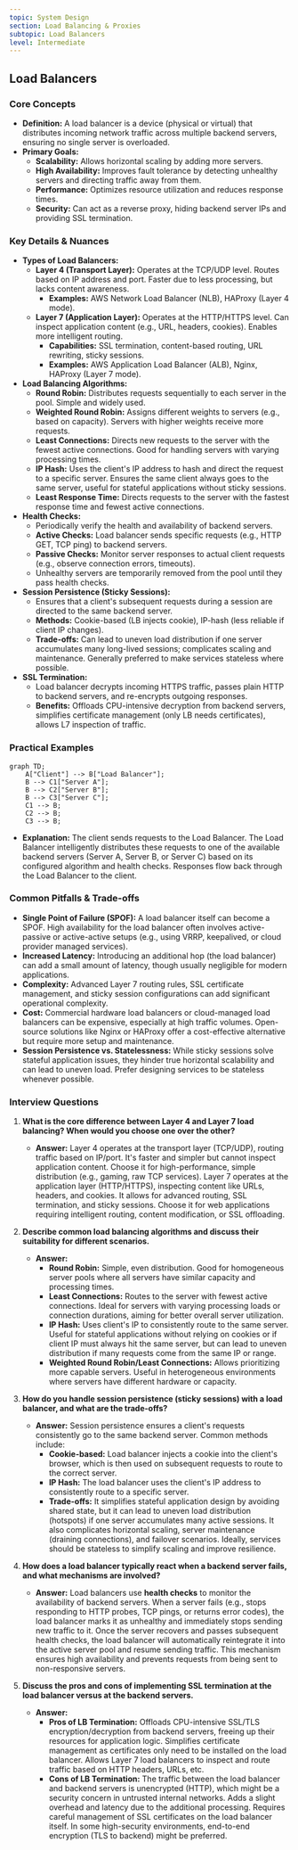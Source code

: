 ```yaml
---
topic: System Design
section: Load Balancing & Proxies
subtopic: Load Balancers
level: Intermediate
---
```


## Load Balancers
### Core Concepts
*   **Definition:** A load balancer is a device (physical or virtual) that distributes incoming network traffic across multiple backend servers, ensuring no single server is overloaded.
*   **Primary Goals:**
    *   **Scalability:** Allows horizontal scaling by adding more servers.
    *   **High Availability:** Improves fault tolerance by detecting unhealthy servers and directing traffic away from them.
    *   **Performance:** Optimizes resource utilization and reduces response times.
    *   **Security:** Can act as a reverse proxy, hiding backend server IPs and providing SSL termination.

### Key Details & Nuances
*   **Types of Load Balancers:**
    *   **Layer 4 (Transport Layer):** Operates at the TCP/UDP level. Routes based on IP address and port. Faster due to less processing, but lacks content awareness.
        *   **Examples:** AWS Network Load Balancer (NLB), HAProxy (Layer 4 mode).
    *   **Layer 7 (Application Layer):** Operates at the HTTP/HTTPS level. Can inspect application content (e.g., URL, headers, cookies). Enables more intelligent routing.
        *   **Capabilities:** SSL termination, content-based routing, URL rewriting, sticky sessions.
        *   **Examples:** AWS Application Load Balancer (ALB), Nginx, HAProxy (Layer 7 mode).
*   **Load Balancing Algorithms:**
    *   **Round Robin:** Distributes requests sequentially to each server in the pool. Simple and widely used.
    *   **Weighted Round Robin:** Assigns different weights to servers (e.g., based on capacity). Servers with higher weights receive more requests.
    *   **Least Connections:** Directs new requests to the server with the fewest active connections. Good for handling servers with varying processing times.
    *   **IP Hash:** Uses the client's IP address to hash and direct the request to a specific server. Ensures the same client always goes to the same server, useful for stateful applications without sticky sessions.
    *   **Least Response Time:** Directs requests to the server with the fastest response time and fewest active connections.
*   **Health Checks:**
    *   Periodically verify the health and availability of backend servers.
    *   **Active Checks:** Load balancer sends specific requests (e.g., HTTP GET, TCP ping) to backend servers.
    *   **Passive Checks:** Monitor server responses to actual client requests (e.g., observe connection errors, timeouts).
    *   Unhealthy servers are temporarily removed from the pool until they pass health checks.
*   **Session Persistence (Sticky Sessions):**
    *   Ensures that a client's subsequent requests during a session are directed to the same backend server.
    *   **Methods:** Cookie-based (LB injects cookie), IP-hash (less reliable if client IP changes).
    *   **Trade-offs:** Can lead to uneven load distribution if one server accumulates many long-lived sessions; complicates scaling and maintenance. Generally preferred to make services stateless where possible.
*   **SSL Termination:**
    *   Load balancer decrypts incoming HTTPS traffic, passes plain HTTP to backend servers, and re-encrypts outgoing responses.
    *   **Benefits:** Offloads CPU-intensive decryption from backend servers, simplifies certificate management (only LB needs certificates), allows L7 inspection of traffic.

### Practical Examples

```mermaid
graph TD;
    A["Client"] --> B["Load Balancer"];
    B --> C1["Server A"];
    B --> C2["Server B"];
    B --> C3["Server C"];
    C1 --> B;
    C2 --> B;
    C3 --> B;
```

*   **Explanation:** The client sends requests to the Load Balancer. The Load Balancer intelligently distributes these requests to one of the available backend servers (Server A, Server B, or Server C) based on its configured algorithm and health checks. Responses flow back through the Load Balancer to the client.

### Common Pitfalls & Trade-offs
*   **Single Point of Failure (SPOF):** A load balancer itself can become a SPOF. High availability for the load balancer often involves active-passive or active-active setups (e.g., using VRRP, keepalived, or cloud provider managed services).
*   **Increased Latency:** Introducing an additional hop (the load balancer) can add a small amount of latency, though usually negligible for modern applications.
*   **Complexity:** Advanced Layer 7 routing rules, SSL certificate management, and sticky session configurations can add significant operational complexity.
*   **Cost:** Commercial hardware load balancers or cloud-managed load balancers can be expensive, especially at high traffic volumes. Open-source solutions like Nginx or HAProxy offer a cost-effective alternative but require more setup and maintenance.
*   **Session Persistence vs. Statelessness:** While sticky sessions solve stateful application issues, they hinder true horizontal scalability and can lead to uneven load. Prefer designing services to be stateless whenever possible.

### Interview Questions

1.  **What is the core difference between Layer 4 and Layer 7 load balancing? When would you choose one over the other?**
    *   **Answer:** Layer 4 operates at the transport layer (TCP/UDP), routing traffic based on IP/port. It's faster and simpler but cannot inspect application content. Choose it for high-performance, simple distribution (e.g., gaming, raw TCP services). Layer 7 operates at the application layer (HTTP/HTTPS), inspecting content like URLs, headers, and cookies. It allows for advanced routing, SSL termination, and sticky sessions. Choose it for web applications requiring intelligent routing, content modification, or SSL offloading.

2.  **Describe common load balancing algorithms and discuss their suitability for different scenarios.**
    *   **Answer:**
        *   **Round Robin:** Simple, even distribution. Good for homogeneous server pools where all servers have similar capacity and processing times.
        *   **Least Connections:** Routes to the server with fewest active connections. Ideal for servers with varying processing loads or connection durations, aiming for better overall server utilization.
        *   **IP Hash:** Uses client's IP to consistently route to the same server. Useful for stateful applications without relying on cookies or if client IP must always hit the same server, but can lead to uneven distribution if many requests come from the same IP or range.
        *   **Weighted Round Robin/Least Connections:** Allows prioritizing more capable servers. Useful in heterogeneous environments where servers have different hardware or capacity.

3.  **How do you handle session persistence (sticky sessions) with a load balancer, and what are the trade-offs?**
    *   **Answer:** Session persistence ensures a client's requests consistently go to the same backend server. Common methods include:
        *   **Cookie-based:** Load balancer injects a cookie into the client's browser, which is then used on subsequent requests to route to the correct server.
        *   **IP Hash:** The load balancer uses the client's IP address to consistently route to a specific server.
        *   **Trade-offs:** It simplifies stateful application design by avoiding shared state, but it can lead to uneven load distribution (hotspots) if one server accumulates many active sessions. It also complicates horizontal scaling, server maintenance (draining connections), and failover scenarios. Ideally, services should be stateless to simplify scaling and improve resilience.

4.  **How does a load balancer typically react when a backend server fails, and what mechanisms are involved?**
    *   **Answer:** Load balancers use **health checks** to monitor the availability of backend servers. When a server fails (e.g., stops responding to HTTP probes, TCP pings, or returns error codes), the load balancer marks it as unhealthy and immediately stops sending new traffic to it. Once the server recovers and passes subsequent health checks, the load balancer will automatically reintegrate it into the active server pool and resume sending traffic. This mechanism ensures high availability and prevents requests from being sent to non-responsive servers.

5.  **Discuss the pros and cons of implementing SSL termination at the load balancer versus at the backend servers.**
    *   **Answer:**
        *   **Pros of LB Termination:** Offloads CPU-intensive SSL/TLS encryption/decryption from backend servers, freeing up their resources for application logic. Simplifies certificate management as certificates only need to be installed on the load balancer. Allows Layer 7 load balancers to inspect and route traffic based on HTTP headers, URLs, etc.
        *   **Cons of LB Termination:** The traffic between the load balancer and backend servers is unencrypted (HTTP), which might be a security concern in untrusted internal networks. Adds a slight overhead and latency due to the additional processing. Requires careful management of SSL certificates on the load balancer itself. In some high-security environments, end-to-end encryption (TLS to backend) might be preferred.